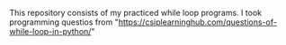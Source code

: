 This repository consists of my practiced while loop programs. I took programming questios from "https://csiplearninghub.com/questions-of-while-loop-in-python/"

